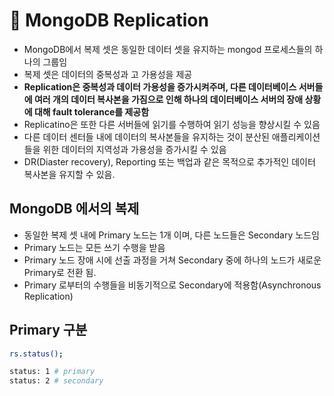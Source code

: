 # 🧱 MongoDB Replication

- MongoDB에서 복제 셋은 동일한 데이터 셋을 유지하는 mongod 프로세스들의 하나의 그룹임
- 복제 셋은 데이터의 중복성과 고 가용성을 제공
- **Replication은 중복성과 데이터 가용성을 증가시켜주며, 다른 데이터베이스 서버들에 여러 개의 데이터 복사본을 가짐으로 인해 하나의 데이터베이스 서버의 장애 상황에 대해 fault tolerance를 제공함**
- Replicatino은 또한 다른 서버들에 읽기를 수행하여 읽기 성능을 향상시킬 수 있음
- 다른 데이터 센터들 내에 데이터의 복사본들을 유지하는 것이 분산된 애플리케이션들을 위한 데이터의 지역성과 가용성을 증가시킬 수 있음
- DR(Diaster recovery), Reporting 또는 백업과 같은 목적으로 추가적인 데이터 복사본을 유지할 수 있음.

## MongoDB 에서의 복제

- 동일한 복제 셋 내에 Primary 노드는 1개 이며, 다른 노드들은 Secondary 노드임
- Primary 노드는 모든 쓰기 수행을 받음
- Primary 노드 장애 시에 선출 과정을 거쳐 Secondary 중에 하나의 노드가 새로운 Primary로 전환 됨.
- Primary 로부터의 수행들을 비동기적으로 Secondary에 적용함(Asynchronous Replication)

## Primary 구분

```bash
rs.status();

status: 1 # primary
status: 2 # secondary
```
